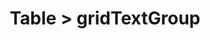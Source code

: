---
title: Table > gridTextGroup
redirect_to: "/releases/v3.4.0/developers/obo_nodes/grid_text_group"
---